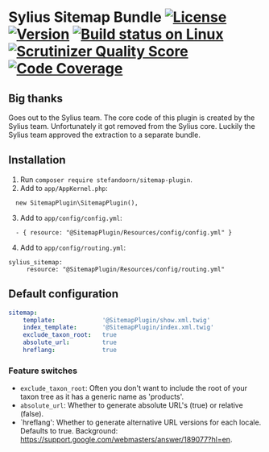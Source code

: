 # Sylius Sitemap Bundle [![License](https://img.shields.io/packagist/l/stefandoorn/sitemap-plugin.svg)](https://packagist.org/packages/stefandoorn/sitemap-plugin) [![Version](https://img.shields.io/packagist/v/stefandoorn/sitemap-plugin.svg)](https://packagist.org/packages/stefandoorn/sitemap-plugin) [![Build status on Linux](https://img.shields.io/travis/stefandoorn/sitemap-plugin/master.svg)](http://travis-ci.org/stefandoorn/sitemap-plugin) [![Scrutinizer Quality Score](https://img.shields.io/scrutinizer/g/stefandoorn/sitemap-plugin.svg)](https://scrutinizer-ci.com/g/stefandoorn/sitemap-plugin/) [![Code Coverage](https://scrutinizer-ci.com/g/stefandoorn/sitemap-plugin/badges/coverage.png?b=master)](https://scrutinizer-ci.com/g/stefandoorn/sitemap-plugin/?branch=master)

## Big thanks

Goes out to the Sylius team. The core code of this plugin is created by the Sylius team.
Unfortunately it got removed from the Sylius core. Luckily the Sylius team approved the 
extraction to a separate bundle.

## Installation

1. Run `composer require stefandoorn/sitemap-plugin`.
2. Add to `app/AppKernel.php`:

```
  new SitemapPlugin\SitemapPlugin(),
```

3. Add to `app/config/config.yml`: 

```
  - { resource: "@SitemapPlugin/Resources/config/config.yml" }
```

4. Add to `app/config/routing.yml`: 

```
sylius_sitemap:
     resource: "@SitemapPlugin/Resources/config/routing.yml"
```

## Default configuration

```yaml
sitemap:
    template:             '@SitemapPlugin/show.xml.twig'
    index_template:       '@SitemapPlugin/index.xml.twig'
    exclude_taxon_root:   true
    absolute_url:         true
    hreflang:             true
```

### Feature switches

* `exclude_taxon_root`: Often you don't want to include the root of your taxon tree as it has a generic name as 'products'.
* `absolute_url`: Whether to generate absolute URL's (true) or relative (false). 
* `hreflang': Whether to generate alternative URL versions for each locale. Defaults to true. Background: https://support.google.com/webmasters/answer/189077?hl=en.
